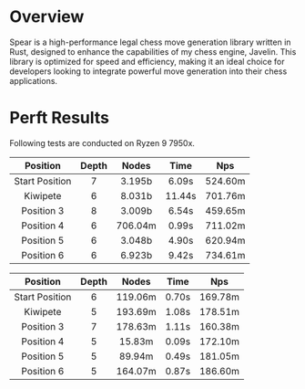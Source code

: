 # Overview
 Spear is a high-performance legal chess move generation library written in Rust, designed to enhance the capabilities of my chess engine, Javelin. This library is optimized for speed and efficiency, making it an ideal choice for developers looking to integrate powerful move generation into their chess applications. 
# Perft Results
 Following tests are conducted on Ryzen 9 7950x.

| Position | Depth | Nodes | Time | Nps |
| :-: | :-: | :-: | :-: | :-: |
| Start Position | 7 | 3.195b | 6.09s | 524.60m |
| Kiwipete | 6 | 8.031b | 11.44s | 701.76m |
| Position 3 | 8 | 3.009b | 6.54s | 459.65m |
| Position 4 | 6 | 706.04m | 0.99s | 711.02m |
| Position 5 | 6 | 3.048b | 4.90s | 620.94m |
| Position 6 | 6 | 6.923b | 9.42s | 734.61m |

| Position | Depth | Nodes | Time | Nps |
| :-: | :-: | :-: | :-: | :-: |
| Start Position | 6 | 119.06m | 0.70s | 169.78m |
| Kiwipete | 5 | 193.69m | 1.08s | 178.51m |
| Position 3 | 7 | 178.63m | 1.11s | 160.38m |
| Position 4 | 5 | 15.83m | 0.09s | 172.10m |
| Position 5 | 5 | 89.94m | 0.49s | 181.05m |
| Position 6 | 5 | 164.07m | 0.87s | 186.60m |
